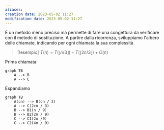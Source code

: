 ```yaml
---
aliases: 
creation date: 2023-05-02 11:27
modification date: 2023-05-02 11:27
---
```

È un metodo meno preciso ma permette di fare una congettura da verificare con il metodo di sostituzione.
A partire dalla ricorrenza, sviluppiamo l'albero delle chiamate, indicando per ogni chiamata la sua complessità.

>[!esempio]
>$T(n) = T(\lfloor n / 3 \rfloor) + T(\lfloor  2n / 3 \rfloor) + O(n)$


Prima chiamata
```mermaid
graph TB
	A --> B
	A --> C
```

Espandiamo

```mermaid
graph TB
	A(cn) --> B(cn / 3)
	A --> C(2cn / 3)
	B --> B1(n / 9)
	B --> B2(2n / 9)
	C --> C1(2n /9)
	C --> C2(4n / 9)
```



